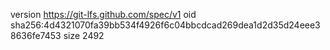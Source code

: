 version https://git-lfs.github.com/spec/v1
oid sha256:4d4321070fa39bb534f4926f6c04bbcdcad269dea1d2d35d24eee38636fe7453
size 2492
